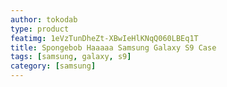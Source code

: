 ```yaml
---
author: tokodab
type: product
featimg: 1eVzTunDheZt-XBwIeHlKNqQ060LBEq1T
title: Spongebob Haaaaa Samsung Galaxy S9 Case
tags: [samsung, galaxy, s9]
category: [samsung]
---
```

